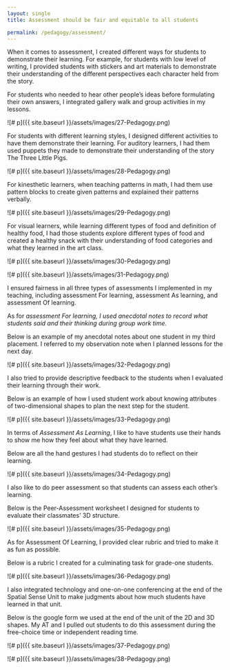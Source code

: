 ```yaml
---
layout: single
title: Assessment should be fair and equitable to all students

permalink: /pedagogy/assessment/
---
```


When it comes to assessment, I created different ways for students to demonstrate their learning. For example, for students with low level of writing, I provided students with stickers and art materials to demonstrate their understanding of the different perspectives each character held from the story.

<object data="{{ site.baseurl }}/assets/files/pedagogy-26.pdf" width="1000" height="1000" type='application/pdf'></object>

For students who needed to hear other people’s ideas before formulating their own answers, I integrated gallery walk and group activities in my lessons.

![# p]({{ site.baseurl }}/assets/images/27-Pedagogy.png)

For students with different learning styles, I designed different activities to have them demonstrate their learning. For auditory learners, I had them used puppets they made to demonstrate their understanding of the story The Three Little Pigs.

![# p]({{ site.baseurl }}/assets/images/28-Pedagogy.png)

For kinesthetic learners, when teaching patterns in math, I had them use pattern blocks to create given patterns and explained their patterns verbally.

![# p]({{ site.baseurl }}/assets/images/29-Pedagogy.png)

For visual learners, while learning different types of food and definition of healthy food, I had those students explore different types of food and created a healthy snack with their understanding of food categories and what they learned in the art class.

![# p]({{ site.baseurl }}/assets/images/30-Pedagogy.png)


![# p]({{ site.baseurl }}/assets/images/31-Pedagogy.png)

I ensured fairness in all three types of assessments I implemented in my teaching, including assessment For learning, assessment As learning, and assessment Of learning.

As for *assessment For learning, I used anecdotal notes to record what students said and their thinking during group work time.*

Below is an example of my anecdotal notes about one student in my third placement. I referred to my observation note when I planned lessons for the next day.

![# p]({{ site.baseurl }}/assets/images/32-Pedagogy.png)

I also tried to provide descriptive feedback to the students when I evaluated their learning through their work.

Below is an example of how I used student work about knowing attributes of two-dimensional shapes to plan the next step for the student.

![# p]({{ site.baseurl }}/assets/images/33-Pedagogy.png)

In terms of *Assessment As Learning*, I like to have students use their hands to show me how they feel about what they have learned.

Below are all the hand gestures I had students do to reflect on their learning.

![# p]({{ site.baseurl }}/assets/images/34-Pedagogy.png)

I also like to do peer assessment so that students can assess each other’s learning.

Below is the Peer-Assessment worksheet I designed for students to evaluate their classmates’ 3D structure.

![# p]({{ site.baseurl }}/assets/images/35-Pedagogy.png)

As for Assessment Of Learning, I provided clear rubric and tried to make it as fun as possible.

Below is a rubric I created for a culminating task for grade-one students.

![# p]({{ site.baseurl }}/assets/images/36-Pedagogy.png)

I also integrated technology and one-on-one conferencing at the end of the Spatial Sense Unit to make judgments about how much students have learned in that unit.

Below is the google form we used at the end of the unit of the 2D and 3D shapes. My AT and I pulled out students to do this assessment during the free-choice time or independent reading time.

![# p]({{ site.baseurl }}/assets/images/37-Pedagogy.png)

![# p]({{ site.baseurl }}/assets/images/38-Pedagogy.png)
